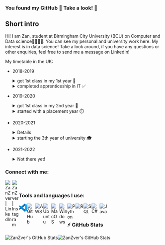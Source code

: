 ### You found my GitHub 🚀 Take a look! 🔎

## Short intro

Hi! I am Zan, student at Birmingham City University (BCU) on Computer and Data science🧑‍💻🧑‍🔬. You can see my personal and university work here. My interest is in data science! Take a look around, if you have any questions or other enquiries, feel free to send me a message on LinkedIn! 

My timetable in the UK:
- 2018-2019<br />
    <details>
        <summary> got 1st class in my 1st year 📗 </summary>
            Taken courses: <br />
            - Computer Programming <br />
                &nbsp;&nbsp;&nbsp;&nbsp;&nbsp;&nbsp; |-> Python/coding fundamentals <br />
            - Computer Systems <br />
                &nbsp;&nbsp;&nbsp;&nbsp;&nbsp;&nbsp; |-> Linux, Raspberry Pi, Arduino setups <br />
            - Website Design and Development <br />
                &nbsp;&nbsp;&nbsp;&nbsp;&nbsp;&nbsp; |-> HTML and CSS development <br />
            - Data Structures and Algorithms <br />
                &nbsp;&nbsp;&nbsp;&nbsp;&nbsp;&nbsp; |-> algorithm thinking and development with Python <br />
            - Network Fundamentals <br />
                &nbsp;&nbsp;&nbsp;&nbsp;&nbsp;&nbsp; |-> basic networking with Cisco gear <br />
            - Innovation Project <br />
                &nbsp;&nbsp;&nbsp;&nbsp;&nbsp;&nbsp; |-> came up with project for face recognition and fingerprint detection
    </details>
    <details>
        <summary> completed apprenticeship in IT ✅</summary>
            This IT support apprenticeship was in Wing Yip. My responsibilities were simple as, setting / troubleshooting employee computers, testing new hardware and network analysis.
    </details>
- 2019-2020<br />
    <details>
        <summary> got 1st class in my 2nd year 📘 </summary>
            Taken courses: <br />
            - Object Oriented Programming <br />
                &nbsp;&nbsp;&nbsp;&nbsp;&nbsp;&nbsp; |-> object programming with Java <br />
            - Introduction to Data Science <br />
                &nbsp;&nbsp;&nbsp;&nbsp;&nbsp;&nbsp; |-> introduction to data science steps and R <br />
            - Database and Web Application Development <br />
                &nbsp;&nbsp;&nbsp;&nbsp;&nbsp;&nbsp; |-> developing PHP webpage with MySQL backend <br />
            - Discrete Mathematics and Declarative Programming <br />
                &nbsp;&nbsp;&nbsp;&nbsp;&nbsp;&nbsp; |-> combining math to coding with F# <br />
            - Data Visualization <br />
                &nbsp;&nbsp;&nbsp;&nbsp;&nbsp;&nbsp; |-> displaying and manipulating data with R <br />
            - Software Design <br />
                &nbsp;&nbsp;&nbsp;&nbsp;&nbsp;&nbsp; |-> basic software design steps
    </details>
    <details>
        <summary> started with a placement year ⏱️ </summary>
            Blueberry Consult has offered me an early placement start so I have taken it. I have been using the following technologies on the placement: <br /> 
            - AWS <br />
                &nbsp;&nbsp;&nbsp;&nbsp;&nbsp;&nbsp; |-> creating and maintaining EC2 servers, automating buckets with Python <br />
            - Zabbix / GrayLog / Grafana <br />
                &nbsp;&nbsp;&nbsp;&nbsp;&nbsp;&nbsp; |-> logging and monitoring servers <br />
            - SQL Server / MySQL <br />
                &nbsp;&nbsp;&nbsp;&nbsp;&nbsp;&nbsp; |-> automating and anonymizing data <br />
            - PfSense / Ruckus switches <br />
                &nbsp;&nbsp;&nbsp;&nbsp;&nbsp;&nbsp; |-> maintaining existing network and creating a new one <br />
            - Git <br />
                &nbsp;&nbsp;&nbsp;&nbsp;&nbsp;&nbsp; |-> for code publishing <br />
            - Python <br />
                &nbsp;&nbsp;&nbsp;&nbsp;&nbsp;&nbsp; |-> scripting automation tasks <br />
            - Microsoft O365 <br />
                &nbsp;&nbsp;&nbsp;&nbsp;&nbsp;&nbsp; |-> creating new users, integrating new VPN with Office sign in <br />
            - Wiki <br />
                &nbsp;&nbsp;&nbsp;&nbsp;&nbsp;&nbsp; |-> creating articles/guides on how I have done something 
    </details>
- 2020-2021<br />
    <details>

        <summary> Finished the placement 🧑‍💻 ✅  </summary> 
        <summary> My placement presentation can be seen [here](https://github.com/ZanZver/PlacementPresentation) </summary> 
    </details>
    <details>
        <summary> starting the 3th year of university 🎓</summary>
            Courses: <br />
            - Data Management and Machine Learning Operations <br />
                &nbsp;&nbsp;&nbsp;&nbsp;&nbsp;&nbsp; |-> Maintaining SQL, optimising SQL and applying ML to SQL <br />
            - Artificial Intelligence and Machine Learning <br />
                &nbsp;&nbsp;&nbsp;&nbsp;&nbsp;&nbsp; |-> Using Python to create ML models <br />
            - Modern Data Stores <br />
                &nbsp;&nbsp;&nbsp;&nbsp;&nbsp;&nbsp; |-> TBD in semester 2 <br />
            - Deep Neural Networks <br />
                &nbsp;&nbsp;&nbsp;&nbsp;&nbsp;&nbsp; |-> TBD in semester 2 <br />
            - Individual Honours Project <br />
                &nbsp;&nbsp;&nbsp;&nbsp;&nbsp;&nbsp; |-> DeTraC neural network improvement, more information can be found on this repo <br />

    </details>
    
- 2021-2022<br />
    <details>
        <summary> Not there yet! </summary> 

    </details>

### Connect with me:
[<img align="left" alt="ZanZver | LinkedIn" width="22px" src="https://pics.freeicons.io/uploads/icons/png/16090541531530099327-512.png" />][linkedin]
[<img align="left" alt="ZanZver | Instagram" width="22px" src="https://pics.freeicons.io/uploads/icons/png/6590558241561032669-512.png" />][instagram]

<br />

### Tools and languages I use:
<img align="left" alt="Visual Studio Code" width="26px" src="https://raw.githubusercontent.com/github/explore/80688e429a7d4ef2fca1e82350fe8e3517d3494d/topics/visual-studio-code/visual-studio-code.png" />
<img align="left" alt="GitHub" width="26px" src="https://pics.freeicons.io/uploads/icons/png/13702699181561032680-512.png" />
<img align="left" alt="AWS" width="26px" src="https://cdn.icon-icons.com/icons2/2407/PNG/512/aws_icon_146074.png" />
<img align="left" alt="Ubuntu" width="26px" src="https://pics.freeicons.io/uploads/icons/png/7781217021556105338-512.png" />
<img align="left" alt="MacOS" width="26px" src="https://cdn.icon-icons.com/icons2/195/PNG/256/OS_Apple_23519.png" />
<img align="left" alt="Windows" width="26px" src="https://cdn.icon-icons.com/icons2/729/PNG/512/windows_icon-icons.com_62712.png" />
<img align="left" alt="Python" width="26px" src="https://pics.freeicons.io/uploads/icons/png/12785093741551942290-512.png" />
<img align="left" alt="R" width="26px" src="https://pics.freeicons.io/uploads/icons/png/7307783011551942296-512.png" />
<img align="left" alt="SQL" width="26px" src="https://pics.freeicons.io/uploads/icons/png/4962338431536834823-512.png" />
<img align="left" alt="C#" width="26px" src="https://cdn.icon-icons.com/icons2/2415/PNG/512/csharp_plain_logo_icon_146577.png" />
<img align="left" alt="Java" width="26px" src="https://cdn.icon-icons.com/icons2/2415/PNG/512/java_original_wordmark_logo_icon_146459.png" />
<br />
<br />



### :zap: GitHub Stats
<img align="left" alt="ZanZver's GitHub Stats" src="https://github-readme-stats.vercel.app/api?username=ZanZver&show_icons=true&theme=nightowl"/>
<img align="left" alt="ZanZver's GitHub Stats" src="https://github-readme-stats.vercel.app/api/top-langs/?username=ZanZver&theme=nightowl"/>

[instagram]: https://www.instagram.com/zan_the_zver/
[linkedin]: https://www.linkedin.com/in/zan-zver/
